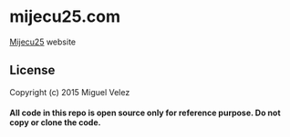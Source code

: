 # mijecu25.com

[Mijecu25](http://www.mijecu25.com/) website

## License
 
Copyright (c) 2015 Miguel Velez

#### All code in this repo is open source only for reference purpose. **Do not copy or clone the code.**
